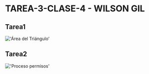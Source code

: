 # TAREA-3-CLASE-4 - WILSON GIL

## Tarea1

!['Área del Triángulo'](areaTriangulo.drawio)


## Tarea2

!['Proceso permisos'](solicitudPermisosApp.drawio)